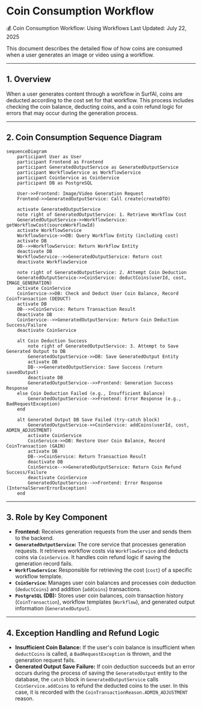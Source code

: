 # Coin Consumption Workflow

💰 Coin Consumption Workflow: Using Workflows
Last Updated: July 22, 2025

This document describes the detailed flow of how coins are consumed when a user generates an image or video using a workflow.

---

## 1. Overview

When a user generates content through a workflow in SurfAI, coins are deducted according to the cost set for that workflow. This process includes checking the coin balance, deducting coins, and a coin refund logic for errors that may occur during the generation process.

---

## 2. Coin Consumption Sequence Diagram

```mermaid
sequenceDiagram
    participant User as User
    participant Frontend as Frontend
    participant GeneratedOutputService as GeneratedOutputService
    participant WorkflowService as WorkflowService
    participant CoinService as CoinService
    participant DB as PostgreSQL

    User->>Frontend: Image/Video Generation Request
    Frontend->>GeneratedOutputService: Call create(createDTO)
    
    activate GeneratedOutputService
    note right of GeneratedOutputService: 1. Retrieve Workflow Cost
    GeneratedOutputService->>WorkflowService: getWorkflowCost(sourceWorkflowId)
    activate WorkflowService
    WorkflowService->>DB: Query Workflow Entity (including cost)
    activate DB
    DB-->>WorkflowService: Return Workflow Entity
    deactivate DB
    WorkflowService-->>GeneratedOutputService: Return cost
    deactivate WorkflowService

    note right of GeneratedOutputService: 2. Attempt Coin Deduction
    GeneratedOutputService->>CoinService: deductCoins(userId, cost, IMAGE_GENERATION)
    activate CoinService
    CoinService->>DB: Check and Deduct User Coin Balance, Record CoinTransaction (DEDUCT)
    activate DB
    DB-->>CoinService: Return Transaction Result
    deactivate DB
    CoinService-->>GeneratedOutputService: Return Coin Deduction Success/Failure
    deactivate CoinService

    alt Coin Deduction Success
        note right of GeneratedOutputService: 3. Attempt to Save Generated Output to DB
        GeneratedOutputService->>DB: Save GeneratedOutput Entity
        activate DB
        DB-->>GeneratedOutputService: Save Success (return savedOutput)
        deactivate DB
        GeneratedOutputService-->>Frontend: Generation Success Response
    else Coin Deduction Failed (e.g., Insufficient Balance)
        GeneratedOutputService-->>Frontend: Error Response (e.g., BadRequestException)
    end

    alt Generated Output DB Save Failed (try-catch block)
        GeneratedOutputService->>CoinService: addCoins(userId, cost, ADMIN_ADJUSTMENT)
        activate CoinService
        CoinService->>DB: Restore User Coin Balance, Record CoinTransaction (GAIN)
        activate DB
        DB-->>CoinService: Return Transaction Result
        deactivate DB
        CoinService-->>GeneratedOutputService: Return Coin Refund Success/Failure
        deactivate CoinService
        GeneratedOutputService-->>Frontend: Error Response (InternalServerErrorException)
    end
```

---

## 3. Role by Key Component

*   **Frontend:** Receives generation requests from the user and sends them to the backend.
*   **`GeneratedOutputService`:** The core service that processes generation requests. It retrieves workflow costs via `WorkflowService` and deducts coins via `CoinService`. It handles coin refund logic if saving the generation record fails.
*   **`WorkflowService`:** Responsible for retrieving the cost (`cost`) of a specific workflow template.
*   **`CoinService`:** Manages user coin balances and processes coin deduction (`deductCoins`) and addition (`addCoins`) transactions.
*   **`PostgreSQL` (DB):** Stores user coin balances, coin transaction history (`CoinTransaction`), workflow templates (`Workflow`), and generated output information (`GeneratedOutput`).

---

## 4. Exception Handling and Refund Logic

*   **Insufficient Coin Balance:** If the user's coin balance is insufficient when `deductCoins` is called, a `BadRequestException` is thrown, and the generation request fails.
*   **Generated Output Save Failure:** If coin deduction succeeds but an error occurs during the process of saving the `GeneratedOutput` entity to the database, the `catch` block in `GeneratedOutputService` calls `CoinService.addCoins` to refund the deducted coins to the user. In this case, it is recorded with the `CoinTransactionReason.ADMIN_ADJUSTMENT` reason.
